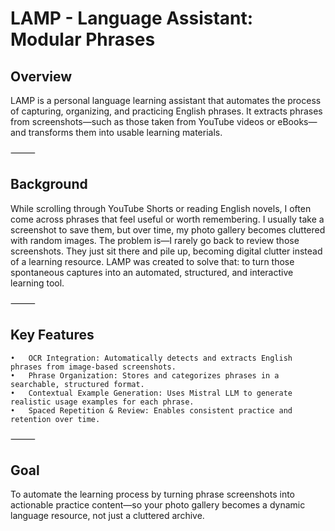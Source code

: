 # LAMP - Language Assistant: Modular Phrases

## Overview
LAMP is a personal language learning assistant that automates the process of capturing, organizing, and practicing English phrases. It extracts phrases from screenshots—such as those taken from YouTube videos or eBooks—and transforms them into usable learning materials.

⸻

## Background
While scrolling through YouTube Shorts or reading English novels, I often come across phrases that feel useful or worth remembering. I usually take a screenshot to save them, but over time, my photo gallery becomes cluttered with random images. The problem is—I rarely go back to review those screenshots. They just sit there and pile up, becoming digital clutter instead of a learning resource. LAMP was created to solve that: to turn those spontaneous captures into an automated, structured, and interactive learning tool.

⸻

## Key Features
	•	OCR Integration: Automatically detects and extracts English phrases from image-based screenshots.
	•	Phrase Organization: Stores and categorizes phrases in a searchable, structured format.
	•	Contextual Example Generation: Uses Mistral LLM to generate realistic usage examples for each phrase.
	•	Spaced Repetition & Review: Enables consistent practice and retention over time.

⸻

## Goal
To automate the learning process by turning phrase screenshots into actionable practice content—so your photo gallery becomes a dynamic language resource, not just a cluttered archive.

